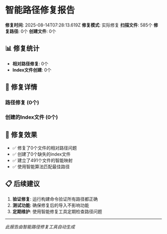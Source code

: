# 智能路径修复报告

**修复时间**: 2025-08-14T07:28:13.619Z
**修复模式**: 实际修复
**扫描文件**: 585个
**修复路径**: 0个
**创建文件**: 0个

## 📊 修复统计

- **相对路径修复**: 0个
- **Index文件创建**: 0个

## 🔧 修复详情

### 路径修复 (0个)


### 创建的Index文件 (0个)


## 🎯 修复效果

- ✅ 修复了0个文件的相对路径问题
- ✅ 创建了0个缺失的index文件
- ✅ 建立了491个文件的智能映射
- ✅ 使用智能算法匹配最佳路径

## 📋 后续建议

1. **验证修复**: 运行构建命令验证所有路径都正确
2. **测试功能**: 确保修复后的导入不影响功能
3. **定期维护**: 使用智能修复工具定期检查路径问题

---
*此报告由智能路径修复工具自动生成*
